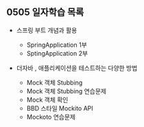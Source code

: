 0505 일자학습 목록 
-
* 스프링 부트 개념과 활용
  * SpringApplication 1부
  * SptingApplication 2부
  
* 더자바 , 애플리케이션을 테스트하는 다양한 방법
  *  Mock 객체 Stubbing
  *  Mock 객체 Stubbing 연습문제
  *  Mock 객체 확인
  *  BBD 스타일 Mockito API
  *  Mockoto 연습문제

